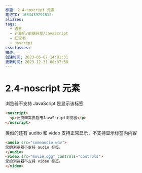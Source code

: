 ```yaml
---
标题: 2.4-noscript 元素
笔记ID: 1683439291812
aliases: 
tags:
  - 语言
  - 计算机/前端开发/JavaScript
  - 红宝书
  - noscript
cssclasses: 
描述: 
创建时间: 2023-05-07 14:01:31
更新时间: 2023-12-31 00:37:58
---
```


# 2.4-noscript 元素

浏览器不支持 JavaScript 是显示该标签

```html
<noscript>
  <p>此页面需要启用JavaScript浏览器</p>
</noscript>
```

类似的还有 audito 和 video 支持正常显示，不支持显示标签内内容

```html
<audio src="someaudio.wav">
您的浏览器不支持 audio 标签。
</audio>
<video src="movie.ogg" controls="controls">
您的浏览器不支持 video 标签。
</video>
```
